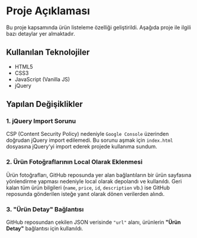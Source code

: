 # Proje Açıklaması

Bu proje kapsamında ürün listeleme özelliği geliştirildi. Aşağıda proje ile ilgili bazı detaylar yer almaktadır.

## Kullanılan Teknolojiler

- HTML5
- CSS3
- JavaScript (Vanilla JS)
- jQuery

## Yapılan Değişiklikler

### 1. jQuery Import Sorunu

CSP (Content Security Policy) nedeniyle `Google Console` üzerinden doğrudan jQuery import edilemedi. Bu sorunu aşmak için `index.html` dosyasına jQuery'yi import ederek projede kullanıma sundum.

### 2. Ürün Fotoğraflarının Local Olarak Eklenmesi

Ürün fotoğrafları, GitHub reposunda yer alan bağlantıların bir ürün sayfasına yönlendirme yapması nedeniyle local olarak depolandı ve kullanıldı. Geri kalan tüm ürün bilgileri (`name`, `price`, `id`, `description` vb.) ise GitHub reposunda gönderilen isteğe yanıt olarak dönen verilerden alındı.

### 3. "Ürün Detay" Bağlantısı

GitHub reposundan çekilen JSON verisinde `"url"` alanı, ürünlerin **"Ürün Detay"** bağlantısı için kullanıldı.
